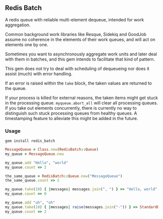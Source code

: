 ## Redis Batch

A redis queue with reliable multi-element dequeue, intended for work aggregation. 

Common background work libraries like Resque, Sidekiq and GoodJob assume no coherence in 
the elements of their work queues, and will act on elements one by one.

Sometimes you want to asynchronously aggregate work units and later deal with them in batches, and this gem intends 
to facilitate that kind of pattern.

This gem does not try to deal with scheduling of dequeueing nor does it assist (much) with error handling.

If an error is raised within the `take` block, the taken values are returned to the queue.

If your process is killed for external reasons, the taken items might get stuck in the processing queue. `myqueue.abort_all` will clear all processing queues.  
If you take out elements concurrently, there is currently no way to distinguish such stuck processing queues from healthy queues. A timestamping feature to alleviate this might be added in the future.
### Usage
```Shell
gem install redis_batch
```
```Ruby
MessageQueue = Class.new(RedisBatch::Queue)
my_queue = MessageQueue.new

my_queue.add "Hello", "world"
my_queue.count => 2

the_same_queue = RedisBatch::Queue.new("MessageQueue")
the_same_queue.count => 2

my_queue.take(10) { |messages| messages.join(", ") } => "Hello, world"
my_queue.count => 0

my_queue.add "uh", "oh"
my_queue.take(10) { |messages| raise(messages.join("-")) } => StandardError: "uh-oh"
my_queue.count => 2
```
